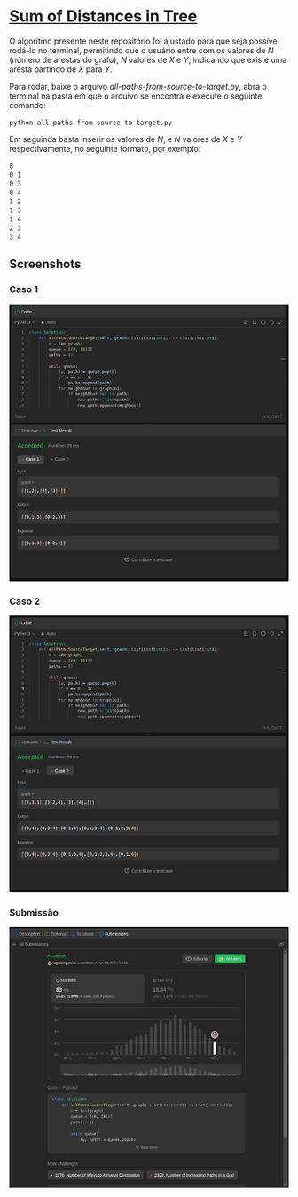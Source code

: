 # [Sum of Distances in Tree](https://leetcode.com/problems/sum-of-distances-in-tree)

O algoritmo presente neste repositório foi ajustado para que seja possível rodá-lo no terminal, permitindo que o usuário entre com os valores de _N_ (número de arestas do grafo), _N_ valores de _X_  e _Y_, indicando que existe uma aresta partindo de _X_ para _Y_.

Para rodar, baixe o arquivo _all-paths-from-source-to-target.py_, abra o terminal na pasta em que o arquivo se encontra e execute o seguinte comando: 

```shell
python all-paths-from-source-to-target.py
```

Em seguinda basta inserir os valores de _N_, e _N_ valores de _X_ e _Y_ respectivamente, no seguinte formato, por exemplo: 

```shell
8
0 1
0 3
0 4
1 2
1 3
1 4
2 3
3 4
```

## Screenshots

### Caso 1

![Case1](/All%20Paths/assets/img/case1.png)

### Caso 2

![Case2](/All%20Paths/assets/img/case2.png)

### Submissão

![Submission](/All%20Paths/assets/img/submission.png)